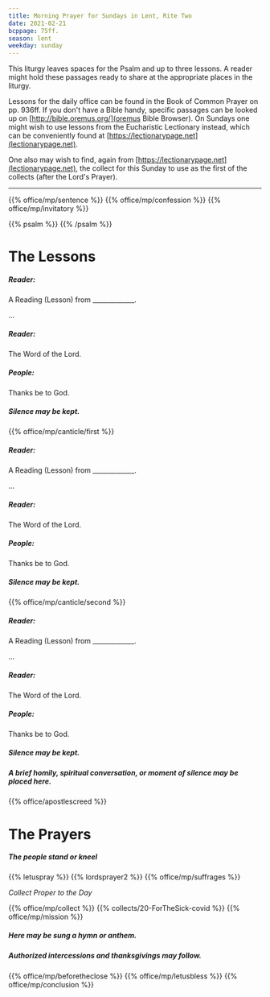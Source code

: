 ```yaml
---
title: Morning Prayer for Sundays in Lent, Rite Two
date: 2021-02-21
bcppage: 75ff.
season: lent
weekday: sunday
---
```


This liturgy leaves spaces for the Psalm and up to three lessons. A reader might hold these passages ready to share at the appropriate places in the liturgy.

Lessons for the daily office can be found in the Book of Common Prayer on pp. 936ff. If you don't have a Bible handy, specific passages can be looked up on [http://bible.oremus.org/](oremus Bible Browser). On Sundays one might wish to use lessons from the Eucharistic Lectionary instead, which can be conveniently found at [https://lectionarypage.net](lectionarypage.net).

One also may wish to find, again from [https://lectionarypage.net](lectionarypage.net), the collect for this Sunday to use as the first of the collects (after the Lord's Prayer).

------

{{% office/mp/sentence %}}
{{% office/mp/confession %}}
{{% office/mp/invitatory  %}}

{{% psalm %}}
{{% /psalm %}}

# The Lessons
##### Reader:
A Reading (Lesson) from _____________.

...

##### Reader:
The Word of the Lord.

##### **People:**
Thanks be to God.

##### Silence may be kept.

{{% office/mp/canticle/first %}}
##### Reader:
A Reading (Lesson) from _____________.

...

##### Reader:
The Word of the Lord.

##### **People:**
Thanks be to God.

##### Silence may be kept.

{{% office/mp/canticle/second %}}

##### Reader:
A Reading (Lesson) from _____________.

...

##### Reader:
The Word of the Lord.

##### **People:**
Thanks be to God.

##### Silence may be kept.

##### A brief homily, spiritual conversation, or moment of silence may be placed here.


{{% office/apostlescreed %}}

# The Prayers

##### The people stand or kneel
{{% letuspray %}}
{{% lordsprayer2 %}}
{{% office/mp/suffrages %}}

_Collect Proper to the Day_

{{% office/mp/collect %}}
{{% collects/20-ForTheSick-covid %}}
{{% office/mp/mission %}}

##### Here may be sung a hymn or anthem.

##### Authorized intercessions and thanksgivings may follow.

{{% office/mp/beforetheclose %}}
{{% office/mp/letusbless %}}
{{% office/mp/conclusion %}}
